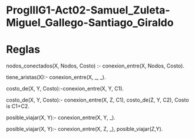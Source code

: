 # ProgIIIG1-Act02-Samuel_Zuleta-Miguel_Gallego-Santiago_Giraldo







# Reglas

nodos_conectados(X, Nodos, Costo) :- conexion_entre(X, Nodos, Costo).

tiene_aristas(X):- conexion_entre(X, _, _).

costo_de(X, Y, Costo):-conexion_entre(X, Y, C1).

costo_de(X, Y, Costo):- conexion_entre(X, Z, C1), costo_de(Z, Y, C2), Costo is C1+C2.

posible_viajar(X, Y):- conexion_entre(X, Y, _).

posible_viajar(X, Y):- conexion_entre(X, Z, _), posible_viajar(Z,Y).

